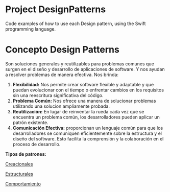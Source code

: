 # Project DesignPatterns
Code examples of how to use each Design pattern, using the Swift programming language.

# Concepto Design Patterns

Son soluciones generales y reutilizables para problemas comunes que surgen en el diseño y desarrollo de aplicaciones de software. Y nos ayudan a resolver problemas de manera efectiva. Nos brinda:

1. **Flexibilidad:** Nos permite crear software flexible y adaptable y que puedan evolucionar con el tiempo o enfrentar cambios en los requisitos sin una reescritura significativa del código.
2. **Problema Común:** Nos ofrece una manera de solucionar problemas utilizando una solucion ampliamente probada.
3. **Reutilización:**  En lugar de reinventar la rueda cada vez que se encuentra un problema común, los desarrolladores pueden aplicar un patrón existente.
4. **Comunicación Efectiva:** proporcionan un lenguaje común para que los desarrolladores se comuniquen eficientemente sobre la estructura y el diseño del software. Esto facilita la comprensión y la colaboración en el proceso de desarrollo.

**Tipos de patrones:**

[Creacionales](https://www.notion.so/Creacionales-4abf9f61cfed4ca488e90b9136771cfd?pvs=21)

[Estructurales](https://www.notion.so/Estructurales-9560944b51ed4d1b9d997364bd401bef?pvs=21)

[Comportamiento](https://www.notion.so/Comportamiento-365f191d25d64e5db55b1ffc4e8ebdf3?pvs=21)
